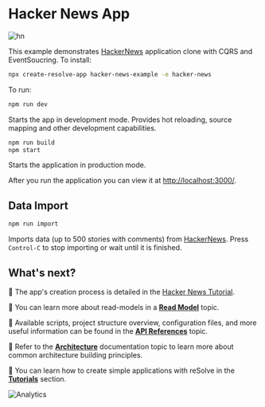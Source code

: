 # Hacker News App

![hn](https://user-images.githubusercontent.com/19663260/41345723-23bce79a-6f0d-11e8-891a-ceb39c86db62.png)

This example demonstrates [HackerNews](https://news.ycombinator.com/) application clone with CQRS and EventSoucring. To install:

```bash
npx create-resolve-app hacker-news-example -e hacker-news
```

To run:

```bash
npm run dev
```

Starts the app in development mode.
Provides hot reloading, source mapping and other development capabilities.

```bash
npm run build
npm start
```

Starts the application in production mode.

After you run the application you can view it at [http://localhost:3000/](http://localhost:3000/).

## Data Import

```bash
npm run import
```

Imports data (up to 500 stories with comments) from [HackerNews](https://news.ycombinator.com/).
Press `Control-C` to stop importing or wait until it is finished.

## What's next?

📑 The app's creation process is detailed in the [Hacker News Tutorial](https://github.com/reimagined/resolve/blob/master/docs/Tutorials/Hacker%20News%20Tutorial.md).

📑 You can learn more about read-models in a [**Read Model**](https://github.com/reimagined/resolve/blob/master/docs/Read%20Model.md) topic.

📑 Available scripts, project structure overview, configuration files, and more useful information can be found in the [**API References**](https://github.com/reimagined/resolve/blob/master/docs/API%20References.md) topic.

📑 Refer to the [**Architecture**](https://github.com/reimagined/resolve/blob/master/docs/Architecture.md) documentation topic to learn more about common architecture building principles.

📑 You can learn how to create simple applications with reSolve in the [**Tutorials**](https://github.com/reimagined/resolve/tree/master/docs/Tutorials) section.

![Analytics](https://ga-beacon.appspot.com/UA-118635726-1/examples-hacker-news-readme?pixel)
